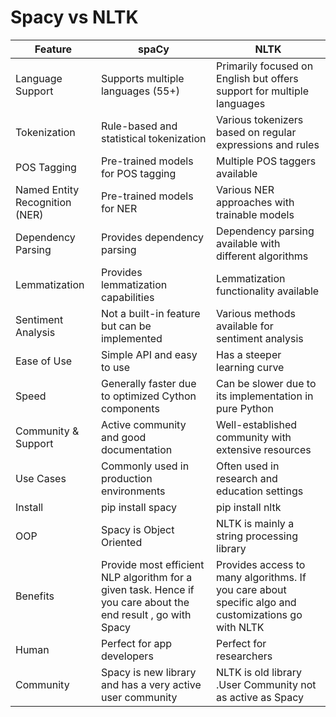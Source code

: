
# Spacy vs NLTK

| Feature              | spaCy                                            | NLTK                                                |
|----------------------|--------------------------------------------------|------------------------------------------------------|
| Language Support     | Supports multiple languages (55+)                 | Primarily focused on English but offers support for multiple languages |
| Tokenization         | Rule-based and statistical tokenization           | Various tokenizers based on regular expressions and rules |
| POS Tagging          | Pre-trained models for POS tagging                | Multiple POS taggers available                     |
| Named Entity Recognition (NER) | Pre-trained models for NER                  | Various NER approaches with trainable models        |
| Dependency Parsing   | Provides dependency parsing                       | Dependency parsing available with different algorithms |
| Lemmatization        | Provides lemmatization capabilities               | Lemmatization functionality available                |
| Sentiment Analysis   | Not a built-in feature but can be implemented    | Various methods available for sentiment analysis     |
| Ease of Use          | Simple API and easy to use                        | Has a steeper learning curve                        |
| Speed                | Generally faster due to optimized Cython components | Can be slower due to its implementation in pure Python |
| Community & Support  | Active community and good documentation           | Well-established community with extensive resources  |
| Use Cases            | Commonly used in production environments          | Often used in research and education settings       |
| Install | pip install spacy |pip install nltk|
|OOP | Spacy is Object Oriented | NLTK is mainly a string processing library |
|Benefits | Provide most efficient NLP algorithm for a given task. Hence if you care about the end result , go with Spacy | Provides access to many algorithms. If you care about specific algo and customizations go with NLTK|
| Human | Perfect for app developers | Perfect for researchers|
| Community | Spacy is new library and has a very active user community | NLTK is old library .User Community not as active as Spacy |
